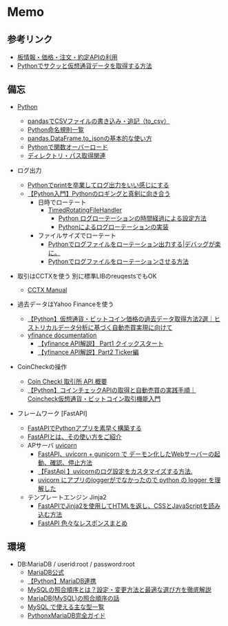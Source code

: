 # Memo
## 参考リンク
- [板情報・価格・注文・約定APIの利用](https://di-acc2.com/programming/python/4599/)
- [Pythonでサクッと仮想通貨データを取得する方法](https://lifetechia.com/crypto-data/)

## 備忘
- [Python](https://docs.python.org/ja/3.13/contents.html)
  - [pandasでCSVファイルの書き込み・追記（to_csv）](https://note.nkmk.me/python-pandas-to-csv/)
  - [Python命名規則一覧](https://qiita.com/naomi7325/items/4eb1d2a40277361e898b)
  - [pandas.DataFrame.to_jsonの基本的な使い方](https://note.nkmk.me/python-pandas-to-json/)
  - [Pythonで関数オーバーロード](https://www.python.digibeatrix.com/functions-classes/python-function-overloading-methods/)
  - [ディレクトリ・パス取得関連](https://qiita.com/khfkd/items/19cd43935c6f2cf973b7)
- ログ出力
  - [Pythonでprintを卒業してログ出力をいい感じにする](https://qiita.com/FukuharaYohei/items/92795107032c8c0bfd19)
  - [【Python入門】Pythonのロギングと真剣に向き合う](https://www.true-fly.com/entry/2021/11/22/073000)
    - 日時でローテート 
      - [TimedRotatingFileHandler](https://docs.python.org/ja/3.13/library/logging.handlers.html#timedrotatingfilehandler) 
        - [Python ログローテーションの時間経過による設定方法](https://qiita.com/takei-s/items/766fdbea8d1fbc082653)
        - [Pythonによるログローテーションの実装](https://qiita.com/OkomeChike/items/143ef35b3e2a2672938d)
    - ファイルサイズでローテート
      - [Pythonでログファイルをローテーション出力する|デバッグが楽に。](https://kamedassou.com/python_out_log/)
      - [Pythonでログファイルをローテーションさせる方法](https://jimaru.blog/programming/python/log-rotation/)

- 取引はCCTXを使う 別に標準LIBのreuqestsでもOK
  - [CCTX Manual](https://github.com/ccxt/ccxt/wiki/manual)
  
- 過去データはYahoo Financeを使う
  - [【Python】仮想通貨・ビットコイン価格の過去データ取得方法2選｜ヒストリカルデータ分析に基づく自動売買実現に向けて](https://di-acc2.com/programming/python/15678/)
  - [yfinance documentation](https://ranaroussi.github.io/yfinance/)
    - [【yfinance API解説】 Part1 クイックスタート](https://zenn.dev/yuto_mo/articles/197ebdeee69682)
    - [【yfinance API解説】Part2 Ticker編](https://zenn.dev/yuto_mo/articles/ee1b2cfd8d6bf8)
    
- CoinCheckの操作
  - [Coin Checkl 取引所 API 概要](https://coincheck.com/ja/documents/exchange/api#about)
  - [【Python】コインチェックAPIの取得と自動売買の実践手順｜Coincheck仮想通貨・ビットコイン取引機能入門](https://di-acc2.com/programming/python/15316/)

- フレームワーク [FastAPI]
  - [FastAPIでPythonアプリを素早く構築する](https://kinsta.com/jp/blog/fastapi/) 
  - [FastAPIとは、その使い方をご紹介](https://apidog.com/jp/blog/how-to-use-fastapi/)
  - APサーバ [uvicorn](https://www.uvicorn.org/)
    - [FastAPI、uvicorn + gunicorn で デーモン化したWebサーバーの起動、確認、停止方法](https://qiita.com/hachicomb/items/39c83252c10b05a421f1)
    - [【FastApi 】uvicornのログ設定をカスタマイズする方法.](https://scrawledtechblog.com/fastapi-uvicorn-log/)
    - [uvicorn にアプリのloggerがでなかったので python の logger を理解した](https://qiita.com/uturned0/items/fcac2d2e64e8f2cbc896)
  - テンプレートエンジン Jinja2
    - [FastAPIでJinja2を使用してHTMLを返し、CSSとJavaScriptを読み込む方法](https://qiita.com/maccha349/items/0ab256cb6e42b86296c6)
    - [FastAPI 色々なレスポンスまとめ](https://qiita.com/aKuad/items/d213dc1f7075ab2dd69a)


## 環境
- DB:MariaDB / userid:root / password:root
  - [MariaDB公式](https://mariadb.com/docs/)
  - [【Python】MariaDB連携](https://zenn.dev/ringotabetai/articles/19369244a2318c)
  - [MySQLの照合順序とは？設定・変更方法と最適な選び方を徹底解説](https://www.dbtech.digibeatrix.com/mysql/server-config/mysql-collation-guide/)
  - [MariaDB(MySQL)の照合順序の話](https://blog.ver001.com/mariadb_collation/)
  - [MySQL で使える主な型一覧](https://qiita.com/gogonosmarty/items/6d6d770276f39326a2ce)
  - [PythonxMariaDB完全ガイド](https://www.dbtech.digibeatrix.com/integration-environment/programming-languages/python-mariadb-guide/)
